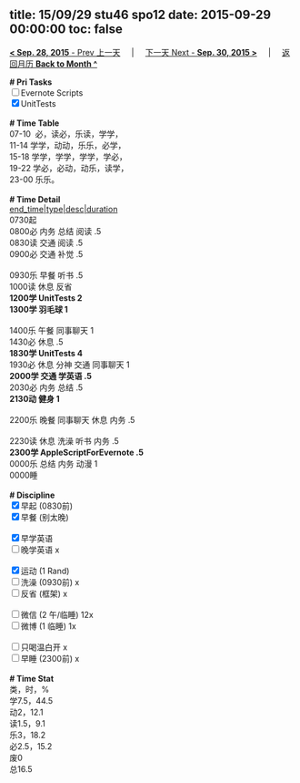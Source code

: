 title: 15/09/29 stu46 spo12
date: 2015-09-29 00:00:00
toc: false
---
[**< Sep. 28, 2015** - Prev 上一天](/lifelogs/2015/09/d28.html) &nbsp; &nbsp; | &nbsp; &nbsp; [下一天 Next - **Sep. 30, 2015 >**](/lifelogs/2015/09/d30.html) &nbsp; &nbsp; |  &nbsp; &nbsp; [返回月历 **Back to Month ^**](/lifelogs/2015/09/index.html)
<br/><div><b># Pri Tasks</b></div><div><input type="checkbox"/>Evernote Scripts</div><div><input checked="true" type="checkbox"/>UnitTests</div><div><br/></div><div><b># Time Table</b></div><div>07-10  必，读必，乐读，学学，</div><div>11-14 学学，动动，乐乐，必学，</div><div>15-18 学学，学学，学学，学必，</div><div>19-22 学必，必动，动乐，读学，</div><div>23-00 乐乐。</div><div><br/></div><div><b># Time Detail</b></div><div><u>end_time|type|desc|duration</u></div><div>0730起</div><div>0800必 内务 总结 阅读 .5</div><div>0830读 交通 阅读 .5</div><div>0900必 交通 补觉 .5</div><div><br/></div><div>0930乐 早餐 听书 .5</div><div>1000读 休息 反省</div><div><b>1200学 UnitTests 2</b></div><div><b>1300学 羽毛球 1</b></div><div><br/></div><div>1400乐 午餐 同事聊天 1</div><div>1430必 休息 .5</div><div><b>1830学 UnitTests 4</b></div><div>1930必 休息 分神 交通 同事聊天 1</div><div><b>2000学 交通 学英语 .5</b></div><div>2030必 内务 总结 .5</div><div><b>2130动 健身 1</b></div><div><br/></div><div>2200乐 晚餐 同事聊天 休息 内务 .5</div><div><br/></div><div>2230读 休息 洗澡 听书 内务 .5</div><div><b>2300学 AppleScriptForEvernote .5</b></div><div>0000乐 总结 内务 动漫 1</div><div>0000睡</div><div><br/></div><div><b># Discipline</b></div><div><input checked="true" type="checkbox"/>早起 (0830前)</div><div><input checked="true" type="checkbox"/>早餐 (别太晚)</div><div><br/></div><div><input checked="true" type="checkbox"/>早学英语</div><div><input type="checkbox"/>晚学英语 x</div><div><br/></div><div><input checked="true" type="checkbox"/>运动 (1 Rand)</div><div><input type="checkbox"/>洗澡 (0930前) x</div><div><input type="checkbox"/>反省 (框架) x</div><div><br/></div><div><input type="checkbox"/>微信 (2 午/临睡) 12x</div><div><input type="checkbox"/>微博 (1 临睡) 1x</div><div><br/></div><div><input type="checkbox"/>只喝温白开 x</div><div><input type="checkbox"/>早睡 (2300前) x</div><div><br/></div><div><b># Time Stat</b></div><div>类，时，%</div><div>学7.5，44.5</div><div>动2，12.1</div><div>读1.5，9.1</div><div>乐3，18.2</div><div>必2.5，15.2</div><div>废0</div><div>总16.5</div>